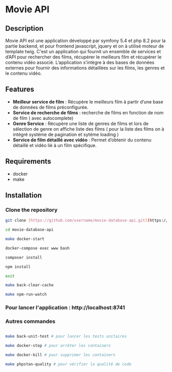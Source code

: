 # Movie API

## Description

Movie API est une application développé par symfony 5.4 et php 8.2 pour la partie backend, et pour frontend javascript, jquery et on à utilisé moteur de template twig. C'est un application qui fournit un ensemble de services et d’API pour rechercher des films, récupérer le meilleurs film et récupérer le contenu vidéo associé. L’application s’intègre à des bases de données externes pour fournir des informations détaillées sur les films, les genres et le contenu vidéo.

## Features

- **Meilleur service de film** : Récupère le meilleurs film à partir d’une base de données de films préconfigurée.
- **Service de recherche de films** : recherche de films en fonction de nom de film ( avec autocomplete)
- **Genre Service** : Récupère une liste de genres de films et lors de sélection de genre on affiche liste des films ( pour la liste des films on à intégré systéme de pagination et sytéme loading )
- **Service de film détaillé avec vidéo** : Permet d’obtenir du contenu détaillé et vidéo lié à un film spécifique.

## Requirements

- docker
- make


## Installation

### Clone the repository

```bash
git clone [https://github.com/username/movie-database-api.git](https://github.com/abaiedmohamed/testSf.git)

cd movie-database-api

make docker-start

docker-compose exec www bash

composer install 

npm install 

exit

make back-clear-cache

make npm-run-watch 

```

### Pour lancer l'application : http://localhost:8741

### Autres commandes

```bash

make back-unit-test # pour lancer les tests unitaires

make docker-stop # pour arrêter les containers

make docker-kill # pour supprimer les containers

make phpstan-quality # pour vérifier la qualité de code 
```

